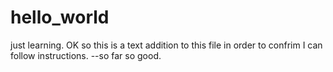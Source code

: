 # hello_world
just learning. 
OK so this is a text addition to this file in order to confrim I can follow instructions.
--so far so good.
